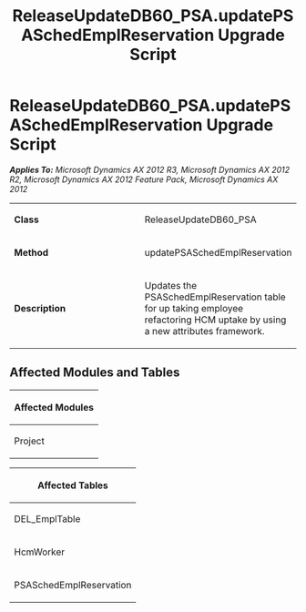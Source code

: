 ﻿---
title: ReleaseUpdateDB60_PSA.updatePSASchedEmplReservation Upgrade Script
TOCTitle: ReleaseUpdateDB60_PSA.updatePSASchedEmplReservation Upgrade Script
ms:assetid: bb014a09-c2a6-4300-794d-a845c26de355
ms:mtpsurl: https://msdn.microsoft.com/en-us/library/JJ686618(v=AX.60)
ms:contentKeyID: 49710826
ms.date: 05/18/2015
mtps_version: v=AX.60
---

# ReleaseUpdateDB60\_PSA.updatePSASchedEmplReservation Upgrade Script 


_**Applies To:** Microsoft Dynamics AX 2012 R3, Microsoft Dynamics AX 2012 R2, Microsoft Dynamics AX 2012 Feature Pack, Microsoft Dynamics AX 2012_

<table>
<colgroup>
<col style="width: 50%" />
<col style="width: 50%" />
</colgroup>
<tbody>
<tr class="odd">
<td><p><strong>Class</strong></p></td>
<td><p>ReleaseUpdateDB60_PSA</p></td>
</tr>
<tr class="even">
<td><p><strong>Method</strong></p></td>
<td><p>updatePSASchedEmplReservation</p></td>
</tr>
<tr class="odd">
<td><p><strong>Description</strong></p></td>
<td><p>Updates the PSASchedEmplReservation table for up taking employee refactoring HCM uptake by using a new attributes framework.</p></td>
</tr>
</tbody>
</table>


## Affected Modules and Tables

<table>
<colgroup>
<col style="width: 100%" />
</colgroup>
<thead>
<tr class="header">
<th><p>Affected Modules</p></th>
</tr>
</thead>
<tbody>
<tr class="odd">
<td><p>Project</p></td>
</tr>
</tbody>
</table>


<table>
<colgroup>
<col style="width: 100%" />
</colgroup>
<thead>
<tr class="header">
<th><p>Affected Tables</p></th>
</tr>
</thead>
<tbody>
<tr class="odd">
<td><p>DEL_EmplTable</p></td>
</tr>
<tr class="even">
<td><p>HcmWorker</p></td>
</tr>
<tr class="odd">
<td><p>PSASchedEmplReservation</p></td>
</tr>
</tbody>
</table>

  


